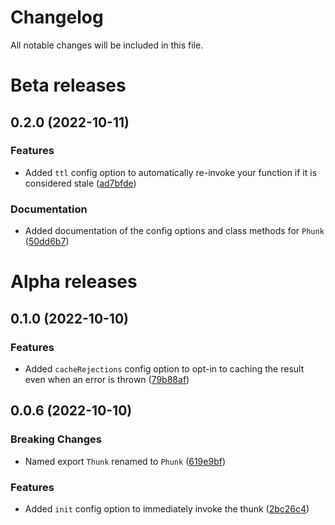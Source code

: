 # Changelog

All notable changes will be included in this file.

# Beta releases

## 0.2.0 (2022-10-11)

### Features

* Added `ttl` config option to automatically re-invoke your function if it is considered stale ([ad7bfde](https://github.com/mupperton/phunky/commit/ad7bfdeac306c87f4df692aed4e385e39d554618))

### Documentation

* Added documentation of the config options and class methods for `Phunk` ([50dd6b7](https://github.com/mupperton/phunky/commit/50dd6b784be3225b1067e7d89a856e621db7d707))

# Alpha releases

## 0.1.0 (2022-10-10)

### Features

* Added `cacheRejections` config option to opt-in to caching the result even when an error is thrown ([79b88af](https://github.com/mupperton/phunky/commit/79b88af9e9ca5c006f9b12233d88984194f17d03))

## 0.0.6 (2022-10-10)

### Breaking Changes

* Named export `Thunk` renamed to `Phunk` ([619e9bf](https://github.com/mupperton/phunky/commit/619e9bf1ba51fef5185813ba13e43bcc0081f7d1))

### Features

* Added `init` config option to immediately invoke the thunk ([2bc26c4](https://github.com/mupperton/phunky/commit/2bc26c48634c0cbdc344b422d71f57083e015d2c))
